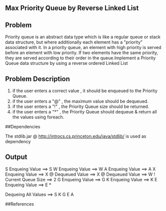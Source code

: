 ## Max Priority Queue by Reverse Linked List

## Problem 
 Priority queue is an abstract data type which is like a regular queue or stack data structure, but where additionally each element has a "priority" associated with it. In a priority queue, an element with high priority is served before an element with low priority. If two elements have the same priority, they are served according to their order in the queue.Implement a Priority Queue data structure by using a reverse ordered Linked List


## Problem Description 

 1. if the user enters a correct value , it should be enqueued to the Priority Queue. 
 2. if the user enters a "@" , the maximum value should be dequeued.
 3. if the user enters a "!" , the Priority Queue size should be returned.
 4. if the user enters a "*" , the Priority Queue should dequeue & return all the values using foreach.



##Dependencies 
 
 The stdlib.jar @ http://introcs.cs.princeton.edu/java/stdlib/ is used as dependency

## Output

S
Enqueing Value ==> S
W
Enqueing Value ==> W
A
Enqueing Value ==> A
X
Enqueing Value ==> X
@
Dequeued Value ==> X
@
Dequeued Value ==> W
!
Current Queue Size ==> 2
G
Enqueing Value ==> G
K
Enqueing Value ==> K
E
Enqueing Value ==> E
*

Dequeing All Values ==> S  K  G  E  A
 
##References



